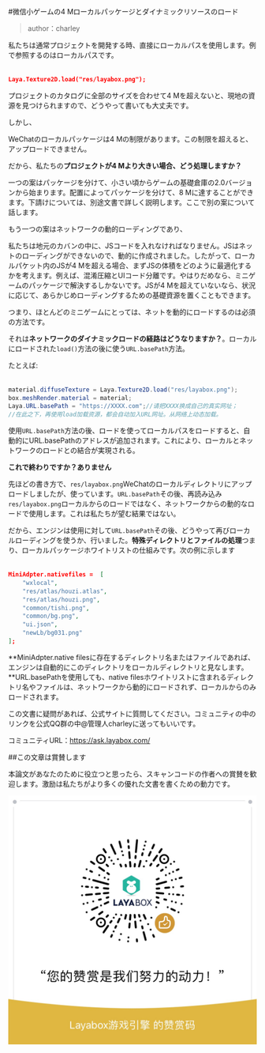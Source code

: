 #微信小ゲームの4 Mローカルパッケージとダイナミックリソースのロード

>author：charley

私たちは通常プロジェクトを開発する時、直接にローカルパスを使用します。例で参照するのはローカルパスです。


```json

Laya.Texture2D.load("res/layabox.png");
```


プロジェクトのカタログに全部のサイズを合わせて4 Mを超えないと、現地の資源を見つけられますので、どうやって書いても大丈夫です。

しかし、

WeChatのローカルパッケージは4 Mの制限があります。この制限を超えると、アップロードできません。

だから、私たちの**プロジェクトが4 Mより大きい場合、どう処理しますか？**

一つの案はパッケージを分けて、小さい頃からゲームの基礎倉庫の2.0バージョンから始まります。配置によってパッケージを分けて、8 Mに達することができます。下請けについては、別途文書で詳しく説明します。ここで別の案について話します。

もう一つの案はネットワークの動的ローディングであり、

私たちは地元のカバンの中に、JSコードを入れなければなりません。JSはネットのローディングができないので、動的に作成されました。したがって、ローカルパケット内のJSが4 Mを超える場合、まずJSの体積をどのように最適化するかを考えます。例えば、混淆圧縮とUIコード分離です。やはりだめなら、ミニゲームのパッケージで解決するしかないです。JSが4 Mを超えていないなら、状況に応じて、あらかじめローディングするための基礎資源を置くこともできます。

つまり、ほとんどのミニゲームにとっては、ネットを動的にロードするのは必須の方法です。

それは**ネットワークのダイナミックロードの経路はどうなりますか？**。ローカルにロードされた`load()`方法の後に使う`URL.basePath`方法。

たとえば:


```java

material.diffuseTexture = Laya.Texture2D.load("res/layabox.png");
box.meshRender.material = material;
Laya.URL.basePath = "https://XXXX.com";//请把XXXX换成自己的真实网址；
//在此之下，再使用load加载资源，都会自动加入URL网址。从网络上动态加载。
```


使用`URL.basePath`方法の後、ロードを使ってローカルパスをロードすると、自動的にURL.basePathのアドレスが追加されます。これにより、ローカルとネットワークのロードとの結合が実現される。

**これで終わりですか？ありません**

先ほどの書き方で、`res/layabox.png`WeChatのローカルディレクトリにアップロードしましたが、使っています。`URL.basePath`その後、再読み込み`res/layabox.png`ローカルからのロードではなく、ネットワークからの動的なロードで使用します。これは私たちが望む結果ではない。

だから、エンジンは使用に対して`URL.basePath`その後、どうやって再びローカルローディングを使うか、行いました。**特殊ディレクトリとファイルの処理**つまり、ローカルパッケージホワイトリストの仕組みです。次の例に示します


```json

MiniAdpter.nativefiles =  [
    "wxlocal",
    "res/atlas/houzi.atlas",
    "res/atlas/houzi.png",
    "common/tishi.png",
    "common/bg.png",
    "ui.json",
    "newLb/bg031.png"
];
```


**MiniAdpter.native filesに存在するディレクトリ名またはファイルであれば、エンジンは自動的にこのディレクトリをローカルディレクトリと見なします。**URL.basePathを使用しても、native filesホワイトリストに含まれるディレクトリ名やファイルは、ネットワークから動的にロードされず、ローカルからのみロードされます。



この文書に疑問があれば、公式サイトに質問してください。コミュニティの中のリンクを公式QQ群の中@管理人charleyに送ってもいいです。

コミュニティURL：https://ask.layabox.com/



##この文章は賞賛します

本論文があなたのために役立つと思ったら、スキャンコードの作者への賞賛を歓迎します。激励は私たちがより多くの優れた文書を書くための動力です。

![wechatPay](../../../wechatPay.jpg)